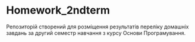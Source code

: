 # Homework_2ndterm
Репозиторій створений для розміщення результатів переліку домашніх завдань за другий семестр навчання з курсу Основи Програмування.
